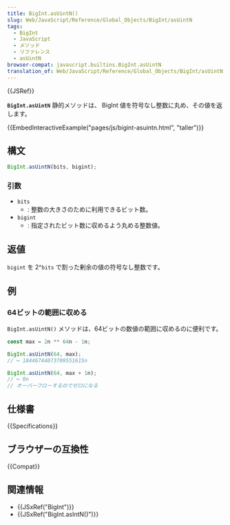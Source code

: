 ```yaml
---
title: BigInt.asUintN()
slug: Web/JavaScript/Reference/Global_Objects/BigInt/asUintN
tags:
  - BigInt
  - JavaScript
  - メソッド
  - リファレンス
  - asUintN
browser-compat: javascript.builtins.BigInt.asUintN
translation_of: Web/JavaScript/Reference/Global_Objects/BigInt/asUintN
---
```

{{JSRef}}

**`BigInt.asUintN`** 静的メソッドは、 BigInt 値を符号なし整数に丸め、その値を返します。

{{EmbedInteractiveExample("pages/js/bigint-asuintn.html", "taller")}}

## 構文

```js
BigInt.asUintN(bits, bigint);
```

### 引数

- `bits`
  - : 整数の大きさのために利用できるビット数。
- `bigint`
  - : 指定されたビット数に収めるよう丸める整数値。

## 返値

`bigint` を 2^`bits` で割った剰余の値の符号なし整数です。

## 例

### 64ビットの範囲に収める

`BigInt.asUintN()` メソッドは、64ビットの数値の範囲に収めるのに便利です。

```js
const max = 2n ** 64n - 1n;

BigInt.asUintN(64, max);
// ↪ 18446744073709551615n

BigInt.asUintN(64, max + 1n);
// ↪ 0n
// オーバーフローするのでゼロになる
```

## 仕様書

{{Specifications}}

## ブラウザーの互換性

{{Compat}}

## 関連情報

- {{JSxRef("BigInt")}}
- {{JSxRef("BigInt.asIntN()")}}
